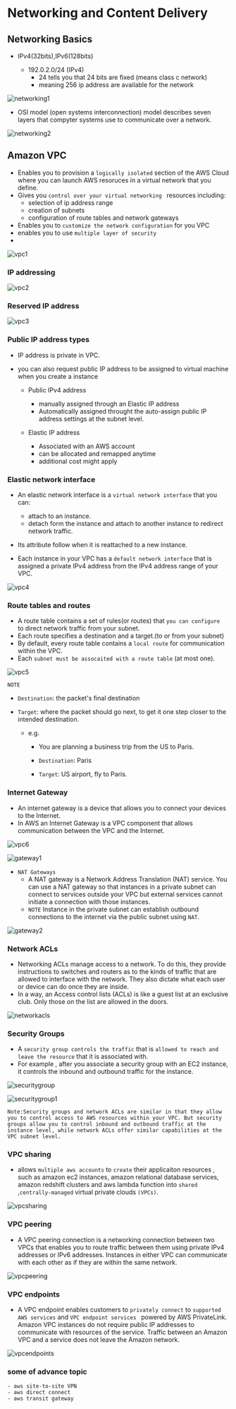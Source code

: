 # Networking and Content Delivery

## Networking Basics

- IPv4(32bits),IPv6(128bits)

    - 192.0.2.0/24 (IPv4) 
        - 24 tells you that 24 bits are fixed (means class c network)
        - meaning 256 ip address are available for the network
          
![networking1](https://github.com/anupmaharzn/intro-to-aws/assets/34486226/2b9320c1-de61-40d2-99f6-9c0e4496a207)

- OSI model (open systems interconnection) model describes seven layers that compyter systems use to communicate over a network.

![networking2](https://github.com/anupmaharzn/intro-to-aws/assets/34486226/2baee9c5-dcd5-4563-95bf-a3636cc6ac83)


## Amazon VPC

- Enables you to provision a `logically isolated` section of the AWS Cloud where you can launch AWS resoruces in a virtual network that you define.
- Gives you `control over your virtual networking ` resources including:
    - selection of ip address range
    - creation of subnets
    - configuration of route tables and network gateways
- Enables you to `customize the network configuration` for you VPC
- enables you to use `multiple layer of security`
- 
![vpc1](https://github.com/anupmaharzn/intro-to-aws/assets/34486226/99300dbd-4be9-4e48-a342-7f74aede914f)

### IP addressing

![vpc2](https://github.com/anupmaharzn/intro-to-aws/assets/34486226/1058bb3f-8dc4-493b-82e8-2a84f20ec4b4)

### Reserved IP address

![vpc3](https://github.com/anupmaharzn/intro-to-aws/assets/34486226/ac4d95e2-9042-4479-aec2-117f8801153b)

### Public IP address types
- IP address is private in VPC.
- you can also request public IP address to be assigned to virtual machine when you create a instance 

    - Public IPv4 address
        - manually assigned through an Elastic IP address
        - Automatically assigned throught the auto-assign public IP address settings at the subnet level.

    - Elastic IP address
        - Associated with an AWS account 
        - can be allocated and remapped anytime
        - additional cost might apply


### Elastic network interface

- An elastic network interface is a `virtual network interface` that you can:
    - attach to an instance.
    - detach form the instance and attach to another instance to redirect network traffic.

- Its attribute follow when it is reattached to a new instance.

- Each instance in your VPC has a `default network interface` that is assigned a private IPv4 address from the IPv4 address range of your VPC.
  
![vpc4](https://github.com/anupmaharzn/intro-to-aws/assets/34486226/017d200b-42ec-40a5-a4ae-ceb69b9a7f1a)


### Route tables and routes

- A route table contains a set of rules(or routes) that `you can configure ` to direct network traffic from your subnet.
- Each route specifies a destination and a target.(to or from your subnet)
- By default, every route table contains a `local route` for communication within the VPC.
- Each `subnet must be assocaited with a route table` (at most one).

![vpc5](https://github.com/anupmaharzn/intro-to-aws/assets/34486226/83459eac-4458-43b2-a88c-fe1ef7b05771)

`NOTE`
- `Destination`: the packet's final destination

- `Target`: where the packet should go next, to get it one step closer to the intended destination.

    - e.g.

        - You are planning a business trip from the US to Paris.

        - `Destination`: Paris
        - `Target`: US airport, fly to Paris.
      
### Internet Gateway

- An internet gateway is a device that allows you to connect your devices to the Internet.
- In AWS an Internet Gateway is a VPC component that allows communication between the VPC and the Internet.

![vpc6](https://github.com/anupmaharzn/intro-to-aws/assets/34486226/8b0537ad-9ea4-4f6e-bd72-2829f2efe875)

![gateway1](https://github.com/anupmaharzn/intro-to-aws/assets/34486226/925dada8-b8b4-4d9d-87e4-e641a0a16174)


- `NAT Gateways`
    - A NAT gateway is a Network Address Translation (NAT) service. You can use a NAT gateway so that instances in a private subnet can connect to services outside your VPC but external services cannot initiate a connection with those instances.
    - `NOTE` Instance in the private subnet can establish outbound connections to the internet via the public subnet using `NAT`.
  
 ![gateway2](https://github.com/anupmaharzn/intro-to-aws/assets/34486226/97d76f75-6f85-4b52-a7e4-3c09656b466d)

### Network ACLs
- Networking ACLs manage access to a network. To do this, they provide instructions to switches and routers as to the kinds of traffic that are allowed to interface with the network. They also dictate what each user or device can do once they are inside.
- In a way, an Access control lists (ACLs) is like a guest list at an exclusive club. Only those on the list are allowed in the doors.

![networkacls](https://github.com/anupmaharzn/intro-to-aws/assets/34486226/9008585a-d3de-4810-bfe5-c886c8eb074f)

### Security Groups
- A `security group controls the traffic` that is `allowed to reach and leave the resource` that it is associated with.
- For example , after you associate a security group with an EC2 instance, it controls the inbound and outbound traffic for the instance.

![securitygroup](https://github.com/anupmaharzn/intro-to-aws/assets/34486226/b5fd2ca2-b572-4f4a-9895-3ceb89cc6354)

![securitygroup1](https://github.com/anupmaharzn/intro-to-aws/assets/34486226/95e820bb-7808-4a04-89e9-dd6a3a2452a5)

`Note:Security groups and network ACLs are similar in that they allow you to control access to AWS resources within your VPC. But security groups allow you to control inbound and outbound traffic at the instance level, while network ACLs offer similar capabilities at the VPC subnet level. `


### VPC sharing
- allows `multiple aws accounts` to `create` their applicaiton resources , such as amazon ec2 instances, amazon relational database services, amazon redshift clusters and aws lambda function into `shared` ,`centrally-managed` virtual private clouds `(VPCs)`.

![vpcsharing](https://github.com/anupmaharzn/intro-to-aws/assets/34486226/a33047bf-7189-4e04-b199-28563dbd1ee5)

### VPC peering
- A VPC peering connection is a networking connection between two VPCs that enables you to route traffic between them using private IPv4 addresses or IPv6 addresses. Instances in either VPC can communicate with each other as if they are within the same network.

![vpcpeering](https://github.com/anupmaharzn/intro-to-aws/assets/34486226/eccba992-da3c-485d-8c33-c9eba9fe0852)

### VPC endpoints
- A VPC endpoint enables customers to ` privately connect ` to `supported AWS services` and `VPC endpoint services ` powered by AWS PrivateLink. Amazon VPC instances do not require public IP addresses to communicate with resources of the service. Traffic between an Amazon VPC and a service does not leave the Amazon network.

![vpcendpoints](https://github.com/anupmaharzn/intro-to-aws/assets/34486226/b59f12c8-4f73-4679-a93e-58e73091d055)


### some of advance topic
    - aws site-to-site VPN
    - aws direct connect
    - aws transit gateway
